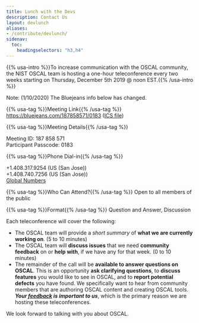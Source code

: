 ```yaml
---
title: Lunch with the Devs
description: Contact Us
layout: devlunch
aliases:
- /contribute/devlunch/
sidenav:
  toc:
    headingselectors: "h3,h4"
---
```


{{% usa-intro %}}To increase communication with the OSCAL community, the NIST OSCAL team is hosting a one-hour teleconference every two weeks starting on Thursday, December 5th 2019 @ noon EST.{{% /usa-intro %}}

Note: (1/10/2020) The Bluejeans info below has changed.

{{% usa-tag %}}Meeting Link{{% /usa-tag %}} https://bluejeans.com/187858571/0183 ([ICS file](../lunch-with-the-devs.ics))

{{% usa-tag %}}Meeting Details{{% /usa-tag %}}

Meeting ID: 187 858 571<br>
Participant Passcode: 0183

{{% usa-tag %}}Phone Dial-in{{% /usa-tag %}}

+1.408.317.9254 (US (San Jose))<br>
+1.408.740.7256 (US (San Jose))<br>
[Global Numbers](https://www.bluejeans.com/premium-numbers)

{{% usa-tag %}}Who Can Attend?{{% /usa-tag %}} Open to all members of the public

{{% usa-tag %}}Format{{% /usa-tag %}} Question and Answer, Discussion

Each teleconference will cover the following:

- The OSCAL team will provide a *short summary* of **what we are currently working on**. (5 to 10 minutes)
- The OSCAL team will **discuss issues** that we need **community feedback** on or **help with**, if we have any for that week. (0 to 10 minutes)
- The remainder of the call will be **available to answer questions on OSCAL**. This is an opportunity **ask clarifying questions**, to **discuss features** you would like to see in OSCAL, and to **report potential defects** you have found. We specifically want to hear from community members that are authoring OSCAL content and creating OSCAL tools. ***Your [feedback](/contribute/contact/) is important to us***, which is the primary reason we are hosting these teleconferences.

We look forward to talking with you about OSCAL.
